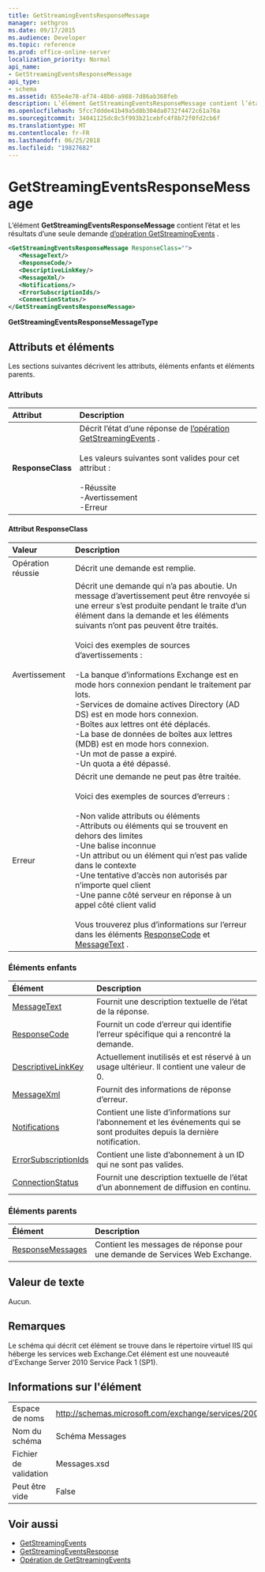 ```yaml
---
title: GetStreamingEventsResponseMessage
manager: sethgros
ms.date: 09/17/2015
ms.audience: Developer
ms.topic: reference
ms.prod: office-online-server
localization_priority: Normal
api_name:
- GetStreamingEventsResponseMessage
api_type:
- schema
ms.assetid: 655e4e78-af74-48b0-a988-7d86ab368feb
description: L’élément GetStreamingEventsResponseMessage contient l’état et les résultats d’une demande d’opération GetStreamingEvents unique.
ms.openlocfilehash: 5fcc7ddde41b49a5d8b304da0732f4472c61a76a
ms.sourcegitcommit: 34041125dc8c5f993b21cebfc4f8b72f0fd2cb6f
ms.translationtype: MT
ms.contentlocale: fr-FR
ms.lasthandoff: 06/25/2018
ms.locfileid: "19827682"
---
```

# <a name="getstreamingeventsresponsemessage"></a>GetStreamingEventsResponseMessage

L’élément **GetStreamingEventsResponseMessage** contient l’état et les résultats d’une seule demande [d’opération GetStreamingEvents](getstreamingevents-operation.md) . 
  
```xml
<GetStreamingEventsResponseMessage ResponseClass="">
   <MessageText/>
   <ResponseCode/>
   <DescriptiveLinkKey/>
   <MessageXml/>
   <Notifications/>
   <ErrorSubscriptionIds/>
   <ConnectionStatus/>
</GetStreamingEventsResponseMessage>
```

 **GetStreamingEventsResponseMessageType**
## <a name="attributes-and-elements"></a>Attributs et éléments

Les sections suivantes décrivent les attributs, éléments enfants et éléments parents.
  
### <a name="attributes"></a>Attributs

|**Attribut**|**Description**|
|:-----|:-----|
|**ResponseClass** <br/> | Décrit l’état d’une réponse de [l’opération GetStreamingEvents](getstreamingevents-operation.md) . <br/><br/>Les valeurs suivantes sont valides pour cet attribut :  <br/><br/>-Réussite  <br/>-Avertissement  <br/>-Erreur  <br/> |
   
#### <a name="responseclass-attribute"></a>Attribut ResponseClass

|**Valeur**|**Description**|
|:-----|:-----|
|Opération réussie  <br/> |Décrit une demande est remplie.  <br/> |
|Avertissement  <br/> | Décrit une demande qui n’a pas aboutie. Un message d’avertissement peut être renvoyée si une erreur s’est produite pendant le traite d’un élément dans la demande et les éléments suivants n’ont pas peuvent être traités. <br/><br/>Voici des exemples de sources d’avertissements :  <br/><br/>-La banque d’informations Exchange est en mode hors connexion pendant le traitement par lots.  <br/>-Services de domaine actives Directory (AD DS) est en mode hors connexion.  <br/>-Boîtes aux lettres ont été déplacés.  <br/>-La base de données de boîtes aux lettres (MDB) est en mode hors connexion.  <br/>-Un mot de passe a expiré.  <br/>-Un quota a été dépassé.  <br/> |
|Erreur  <br/> | Décrit une demande ne peut pas être traitée. <br/><br/>Voici des exemples de sources d’erreurs :  <br/><br/>-Non valide attributs ou éléments  <br/>-Attributs ou éléments qui se trouvent en dehors des limites  <br/>-Une balise inconnue  <br/>-Un attribut ou un élément qui n’est pas valide dans le contexte  <br/>-Une tentative d’accès non autorisés par n’importe quel client  <br/>-Une panne côté serveur en réponse à un appel côté client valid  <br/><br/>  Vous trouverez plus d’informations sur l’erreur dans les éléments [ResponseCode](responsecode.md) et [MessageText](messagetext.md) .  <br/> |
   
### <a name="child-elements"></a>Éléments enfants

|**Élément**|**Description**|
|:-----|:-----|
|[MessageText](messagetext.md) <br/> |Fournit une description textuelle de l’état de la réponse.  <br/> |
|[ResponseCode](responsecode.md) <br/> |Fournit un code d’erreur qui identifie l’erreur spécifique qui a rencontré la demande.  <br/> |
|[DescriptiveLinkKey](descriptivelinkkey.md) <br/> |Actuellement inutilisés et est réservé à un usage ultérieur. Il contient une valeur de 0.  <br/> |
|[MessageXml](messagexml.md) <br/> |Fournit des informations de réponse d’erreur.  <br/> |
|[Notifications](notifications.md) <br/> |Contient une liste d’informations sur l’abonnement et les événements qui se sont produites depuis la dernière notification.  <br/> |
|[ErrorSubscriptionIds](errorsubscriptionids.md) <br/> |Contient une liste d’abonnement à un ID qui ne sont pas valides.  <br/> |
|[ConnectionStatus](connectionstatus.md) <br/> |Fournit une description textuelle de l’état d’un abonnement de diffusion en continu.  <br/> |
   
### <a name="parent-elements"></a>Éléments parents

|**Élément**|**Description**|
|:-----|:-----|
|[ResponseMessages](responsemessages.md) <br/> |Contient les messages de réponse pour une demande de Services Web Exchange.  <br/> |
   
## <a name="text-value"></a>Valeur de texte

Aucun.
  
## <a name="remarks"></a>Remarques

Le schéma qui décrit cet élément se trouve dans le répertoire virtuel IIS qui héberge les services web Exchange.Cet élément est une nouveauté d'Exchange Server 2010 Service Pack 1 (SP1).
  
## <a name="element-information"></a>Informations sur l'élément

|||
|:-----|:-----|
|Espace de noms  <br/> |http://schemas.microsoft.com/exchange/services/2006/messages  <br/> |
|Nom du schéma  <br/> |Schéma Messages  <br/> |
|Fichier de validation  <br/> |Messages.xsd  <br/> |
|Peut être vide  <br/> |False  <br/> |
   
## <a name="see-also"></a>Voir aussi

- [GetStreamingEvents](getstreamingevents.md) 
- [GetStreamingEventsResponse](getstreamingeventsresponse.md)
- [Opération de GetStreamingEvents](getstreamingevents-operation.md)

